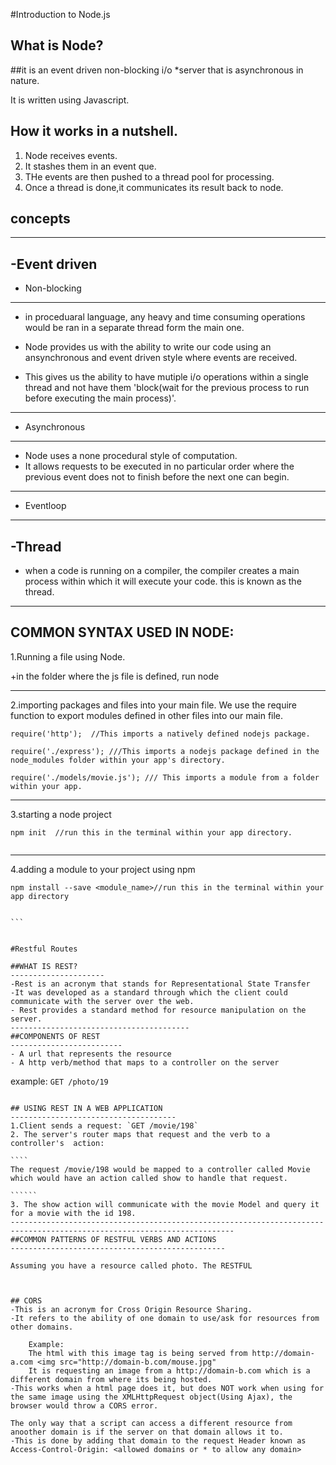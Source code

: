 #Introduction to Node.js

What is Node? 
------------------------------------------

##it is an event driven non-blocking i/o *server that is asynchronous in nature.

It is written using Javascript. 



## How it works in a nutshell.


1. Node receives events.
2. It stashes them in an event que.
3. THe events are then pushed to a thread pool for processing.
4. Once a thread is done,it communicates its result back to node.


## concepts
--------------------------

-Event driven
-------------

- Non-blocking
-------------

+ in proceduaral language, any heavy and time consuming operations would be ran in a separate thread form the main one.

+ Node provides us with the ability to write our code using an ansynchronous and event driven style where events are received.
+ This gives us the ability to have mutiple i/o operations within a single thread and not have them 'block(wait for the previous process to run before executing the main process)'.
----------------------------------------------------------


- Asynchronous
-------------------
+ Node uses a none procedural style of computation.
+ It allows requests to be executed in no particular order where the previous event does not to finish before the next one can begin.
----------------------------------------------------------------------------------------------

- Eventloop
------------------


-Thread
---------------

+ when a code is running on a compiler, the compiler creates a main process within which it will execute your code. this is known as the thread.
--------------------------------------------------------------------------




COMMON SYNTAX USED IN NODE:
--------------------------------
1.Running a file using Node.

+in the folder where the js file is defined, run node <filename>

--------------------------------------------------
2.importing packages and files into your main file.
We use the require function to export modules defined in other files into our main file.
```
require('http');  //This imports a natively defined nodejs package.

require('./express'); ///This imports a nodejs package defined in the node_modules folder within your app's directory.

require('./models/movie.js'); /// This imports a module from a folder within your app.

```

-------------------------------------------------------------------------------------
3.starting a node project
```
npm init  //run this in the terminal within your app directory.


``````
----------------------------------
4.adding a module to your project using npm
````
npm install --save <module_name>//run this in the terminal within your app directory


```


#Restful Routes

##WHAT IS REST?
---------------------
-Rest is an acronym that stands for Representational State Transfer
-It was developed as a standard through which the client could communicate with the server over the web.
- Rest provides a standard method for resource manipulation on the server.
----------------------------------------
##COMPONENTS OF REST
-------------------------
- A url that represents the resource 
- A http verb/method that maps to a controller on the server
`````
example:
`GET /photo/19`
````````

## USING REST IN A WEB APPLICATION
-------------------------------------
1.Client sends a request: `GET /movie/198`
2. The server's router maps that request and the verb to a controller's  action:

````
The request /movie/198 would be mapped to a controller called Movie which would have an action called show to handle that request.

``````
3. The show action will communicate with the movie Model and query it for a movie with the id 198.      
------------------------------------------------------------------------------------------------------------------------
##COMMON PATTERNS OF RESTFUL VERBS AND ACTIONS
------------------------------------------------

Assuming you have a resource called photo. The RESTFUL 



## CORS
-This is an acronym for Cross Origin Resource Sharing.
-It refers to the ability of one domain to use/ask for resources from other domains.

	Example:
	The html with this image tag is being served from http://domain-a.com <img src="http://domain-b.com/mouse.jpg"
	It is requesting an image from a http://domain-b.com which is a different domain from where its being hosted.
-This works when a html page does it, but does NOT work when using for the same image using the XMLHttpRequest object(Using Ajax), the browser would throw a CORS error.

The only way that a script can access a different resource from anoother domain is if the server on that domain allows it to.
-This is done by adding that domain to the request Header known as Access-Control-Origin: <allowed domains or * to allow any domain>
